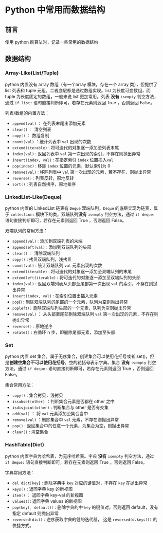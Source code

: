 # Python 中常用而数据结构


## 前言

使用 python 刷算法时，记录一些常用的数据结构

## 数据结构

### Array-Like(List/Tuple)

python 内置没有 array 数组（有一个array 模块，存在一个 array 类），但提供了 list 列表和 tuple 元组，二者底层都是通过数组实现。list 为长度可变数组，而 tuple 为长度固定的数组，一般来说 list 更加常用。列表 **没有** `isempty` 判空方法，通过 `if list:` 语句直接判断即可，若存在元素则返回 True ，否则返回 False。 

列表/数组的内置方法：

- `append(val)` ： 在列表末尾出添加元素
- `clear()` ： 清空列表
- `copy()` ： 数组复制
- `count(val)` ：统计列表中 `val` 出现的次数
- `extend(iterable)` : 将可迭代的对象逐一添加至列表末尾
- `index(val)` : 返回列表中 `val` 第一次出现的索引，不存在则抛出异常
- `insert(index, val)` : 在指定索引 `index` 位置插入`val` 
- `pop(index)` : 移除 `index` 位置的元素，默认索引为 0
- `remove(val)` : 移除列表中 `val` 第一次出现的元素，若不存在，则抛出异常
- `reverse()` : 列表反转，原地反转
- `sort()` : 列表自然排序，原地排序

### LinkedList-Like(Deque)

python 内置的 LinkedList 链表有 `Deque` 双端队列。`Deque` 的底层实现为链表，属于 `collections` 模块下的类，双端队列**没有** `isempty` 判空方法，通过 `if deque:` 语句直接判断即可，若存在元素则返回 True ，否则返回 False。 

双端队列的常用方法：

- `append(val)` : 添加到双端列表的末端
- `appendleft(val)` : 添加到双端队列的头部
- `clear()` ： 清除双端队列
- `copy()` : 拷贝双端队列，浅拷贝
- `count(val)` : 统计双端队列 `val` 元素出现的次数
- `extend(iterable)` : 将可迭代的对象逐一添加至双端队列的末尾
- `extendleft(iterable)` : 将可迭代的对象逐一添加至双端队列的头部
- `index(val)` : 返回双端列表从头部至尾部第一次出现 `val` 的索引，不存在则抛出异常
- `insert(index, val)` : 在索引位置出插入元素
- `pop`() : 删除双端队列的尾部的一个元素，队列为空则抛出异常
- `popleft()` 删除双端队列头部的一个元素，队列为空则抛出异常
- `remove(val)` ： 从头部至尾部删除双端队列 `val` 第一次出现的元素，不存在则抛出异常
- `reverse()` : 原地逆序
- `rotate()` : 右循环 n 步，即删除尾部元素，添加至头部

### Set

python 内置 set 集合，属于无序集合，创建集合可以使用花括号或者 set()，但是**创建空集合不可以使用花括号**，空的花括号表示字典。集合 **没有** `isempty` 判空方法，通过 `if deque:` 语句直接判断即可，若存在元素则返回 True ，否则返回 False。

集合常用方法：

- `copy()` : 集合拷贝，浅拷贝
- `issubset(other)` ：判断集合元素是否都在 other 之中
- `isdisjoint(other)` : 判断集合与 other 是否有交集
- `add(val)` ： 将 `val` 元素添加至集合当中
- `remove(val)` ：删除集合中 `val` 元素，不存在则抛出异常
- `pop()` : 返回集合中的任意一个元素，为集合为空，则抛出异常
- `clear()` : 清空集合

### HashTable(Dict)

python 内置字典为哈希表，为无序哈希表。字典 **没有** `isempty` 判空方法，通过 `if deque:` 语句直接判断即可，若存在元素则返回 True ，否则返回 False。

字典常用方法：

- `del dict[key]` : 删除字典中 `key` 对应的键值对，不存在 `key` 在抛出异常
- `keys()` : 返回字典 key 的新视图
- `item()` ： 返回字典 key-val 的新视图
- `values()`: 返回字典 values 的新视图
- `pop(key[, default])` : 删除字典的中 `key` 的键值对，否则返回 default，没有指定 default 则抛出异常
- `reversed(dict)` : 逆序获取字典的健的迭代器， 这是 `reversed(d.keys())` 的快捷方式。 

